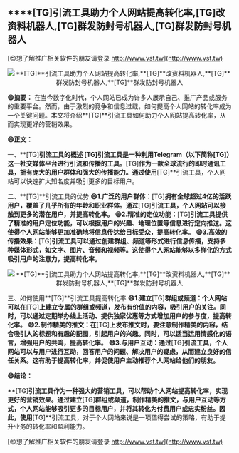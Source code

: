 ## ****[TG]**引流工具助力个人网站提高转化率,**[TG]**改资料机器人,**[TG]**群发防封号机器人,**[TG]**群发防封号机器人**

[😍想了解推广相关软件的朋友请登录 http://www.vst.tw](http://www.vst.tw)

 <center><img src="https://vst.tw/MP4/tuiguang/png/7.png" alt="**[TG]**引流工具助力个人网站提高转化率,**[TG]**改资料机器人,**[TG]**群发防封号机器人,**[TG]**群发防封号机器人"></center>

**😄摘要：**
在当今数字化时代，个人网站已成为许多人展示自己、推广产品或服务的重要平台。然而，由于激烈的竞争和信息过载，如何提高个人网站的转化率成为一个关键问题。本文将介绍**[TG]**引流工具如何助力个人网站提高转化率，从而实现更好的营销效果。

**😄正文：**

一、**[TG]**引流工具的概述
**[TG]**引流工具是一种利用Telegram（以下简称**[TG]**）这一社交媒体平台进行引流和传播的工具。**[TG]**作为一款全球流行的即时通讯工具，拥有庞大的用户群体和强大的传播能力。通过使用**[TG]**引流工具，个人网站可以快速扩大知名度并吸引更多的目标用户。

二、**[TG]**引流工具的优势
**😄1.广泛的用户群体：**[TG]**拥有全球超过4亿的活跃用户，覆盖了几乎所有的年龄和职业群体。通过**[TG]**引流工具，个人网站可以接触到更多的潜在用户，并提高转化率。**
**😄2.精准的定位功能：**[TG]**引流工具提供了精准的用户定位功能，可以根据用户的兴趣、地理位置等信息进行定向推送。这使得个人网站能够更加准确地将信息传达给目标受众，提高转化率。**
**😄3.高效的传播效果：**[TG]**引流工具可以通过创建群组、频道等形式进行信息传播，支持多种媒体形式，如文字、图片、音频和视频等。这使得个人网站能够以多样化的方式吸引用户的注意力，提高转化率。**

 <center><img src="https://vst.tw/MP4/tuiguang/png/4.png" alt="**[TG]**引流工具助力个人网站提高转化率,**[TG]**改资料机器人,**[TG]**群发防封号机器人,**[TG]**群发防封号机器人"></center>

三、如何使用**[TG]**引流工具提高转化率
**😄1.建立**[TG]**群组或频道：个人网站可以在**[TG]**上建立专属的群组或频道，发布有价值的内容，吸引用户的关注。同时，可以通过定期举办线上活动、提供独家优惠等方式增加用户的参与度，提高转化率。**
**😄2.制作精美的推文：在**[TG]**上发布推文时，要注意制作精美的内容，结合吸引人的标题和有趣的配图，引起用户的兴趣。同时，可以适当运用情感化的语言，增强用户的共鸣，提高转化率。**
**😄3.与用户互动：通过**[TG]**引流工具，个人网站可以与用户进行互动，回答用户的问题、解决用户的疑虑，从而建立良好的信任关系。这有助于提高转化率，并促使用户主动推荐个人网站给他们的朋友。**

**😄结论：**

**[TG]**引流工具作为一种强大的营销工具，可以帮助个人网站提高转化率，实现更好的营销效果。通过建立**[TG]**群组或频道，制作精美的推文，与用户互动等方式，个人网站能够吸引更多的目标用户，并将其转化为付费用户或忠实粉丝。因此，使用**[TG]**引流工具，对于个人网站来说是一项值得尝试的策略，有助于提升业务的转化率和盈利能力。

[😍想了解推广相关软件的朋友请登录 http://www.vst.tw](http://www.vst.tw)



